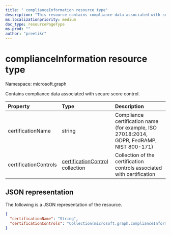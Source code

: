 ```yaml
---
title: " complianceInformation resource type"
description: "This resource contains compliance data associated with secure score control."
ms.localizationpriority: medium
doc_type: resourcePageType
ms.prod: ""
author: "preetikr"
---
```


#  complianceInformation resource type

Namespace: microsoft.graph

Contains compliance data associated with secure score control.

|Property |Type |Description |
|:--|:--|:--|
|certificationName | string | Compliance certification name (for example, ISO 27018:2014, GDPR, FedRAMP, NIST 800-171) |
|certificationControls | [certificationControl](certificationcontrol.md) collection | Collection of the certification controls associated with certification |

## JSON representation

The following is a JSON representation of the resource.

<!-- {
  "blockType": "resource",
  "optionalProperties": [

  ],
  "@odata.type": "microsoft.graph.complianceInformation"
}-->

```json
{
  "certificationName": "String",
  "certificationControls": "Collection(microsoft.graph.complianceInformation)"
}

```


<!-- {
  "type": "#page.annotation",
  "description": "complianceInformation resource",
  "keywords": "",
  "section": "documentation",
  "tocPath": ""
}-->


